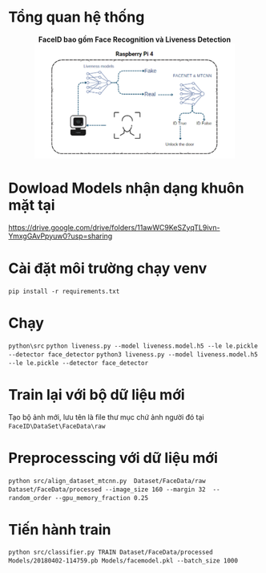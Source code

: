 # Tổng quan hệ thống
<p align="center">
  <b>FaceID bao gồm Face Recognition và Liveness Detection</b><br>
  <img src="Screenshot 2024-09-20 001911.png" alt="Mô tả hình ảnh 1" width="400"/>
</p>

</p>

# Dowload Models nhận dạng khuôn mặt tại 
https://drive.google.com/drive/folders/11awWC9KeSZyqTL9ivn-YmxgGAvPpyuw0?usp=sharing
# Cài đặt môi trường chạy venv 
```pip install -r requirements.txt```
# Chạy 
```python\src```
```python liveness.py --model liveness.model.h5 --le le.pickle --detector face_detector```
```python3 liveness.py --model liveness.model.h5 --le le.pickle --detector face_detector```
# Train lại với bộ dữ liệu mới
Tạo bộ ảnh mới, lưu tên là file thư mục chứ ảnh người đó tại ```FaceID\DataSet\FaceData\raw```

# Preprocesscing với dữ liệu mới 
```python src/align_dataset_mtcnn.py  Dataset/FaceData/raw Dataset/FaceData/processed --image_size 160 --margin 32  --random_order --gpu_memory_fraction 0.25```

# Tiến hành train
```python src/classifier.py TRAIN Dataset/FaceData/processed Models/20180402-114759.pb Models/facemodel.pkl --batch_size 1000```
